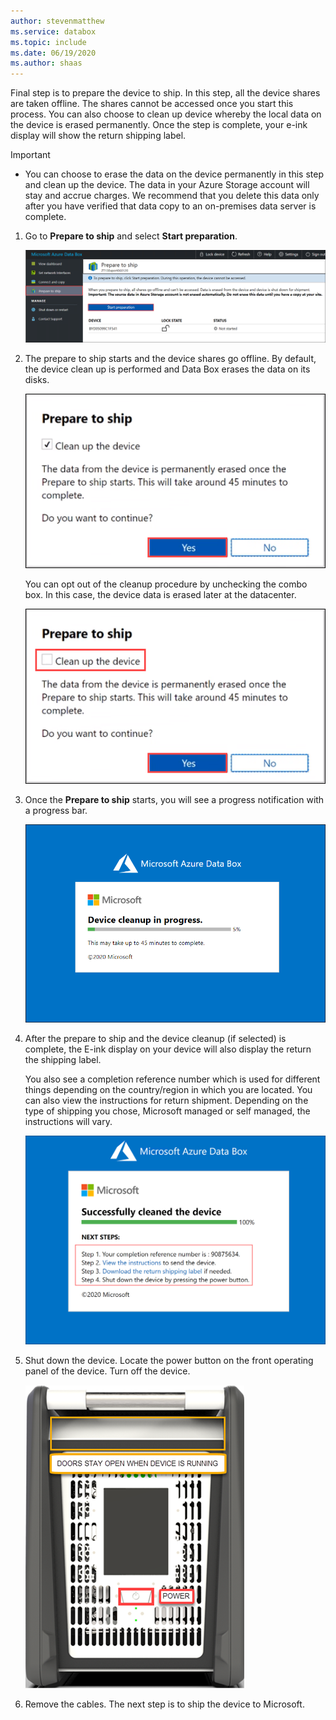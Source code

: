 ```yaml
---
author: stevenmatthew
ms.service: databox  
ms.topic: include
ms.date: 06/19/2020
ms.author: shaas
---
```


Final step is to prepare the device to ship. In this step, all the device shares are taken offline. The shares cannot be accessed once you start this process. You can also choose to clean up device whereby the local data on the device is erased permanently. Once the step is complete, your e-ink display will show the return shipping label.

> [!IMPORTANT]
> - You can choose to erase the data on the device permanently in this step and clean up the device. The data in your Azure Storage account will stay and accrue charges. We recommend that you delete this data only after you have verified that data copy to an on-premises data server is complete.

1. Go to **Prepare to ship** and select **Start preparation**. 
   
    ![Prepare to ship 1](media/data-box-export-prepare-to-ship/prepare-to-ship1.png)

 
2. The prepare to ship starts and the device shares go offline. By default, the device clean up is performed and Data Box erases the data on its disks. 


    ![Prepare to ship 2](media/data-box-export-prepare-to-ship/prepare-to-ship2.png)

    You can opt out of the cleanup procedure by unchecking the combo box. In this case, the device data is erased later at the datacenter.

    ![Prepare to ship 3](media/data-box-export-prepare-to-ship/prepare-to-ship3.png)


3. Once the **Prepare to ship** starts, you will see a progress notification with a progress bar.

    ![Prepare to ship 4](media/data-box-export-prepare-to-ship/prepare-to-ship4.png)

4. After the prepare to ship and the device cleanup (if selected) is complete, the E-ink display on your device will also display the return the shipping label. 

    You also see a completion reference number which is used for different things depending on the country/region in which you are located. You can also view the instructions for return shipment. Depending on the type of shipping you chose, Microsoft managed or self managed, the instructions will vary. 
        
    ![Prepare to ship 5](media/data-box-export-prepare-to-ship/prepare-to-ship5.png)


5. Shut down the device. Locate the power button on the front operating panel of the device. Turn off the device.

    ![Data Box power button](media/data-box-export-prepare-to-ship/data-box-powered-door-open.png)

6. Remove the cables. The next step is to ship the device to Microsoft.

